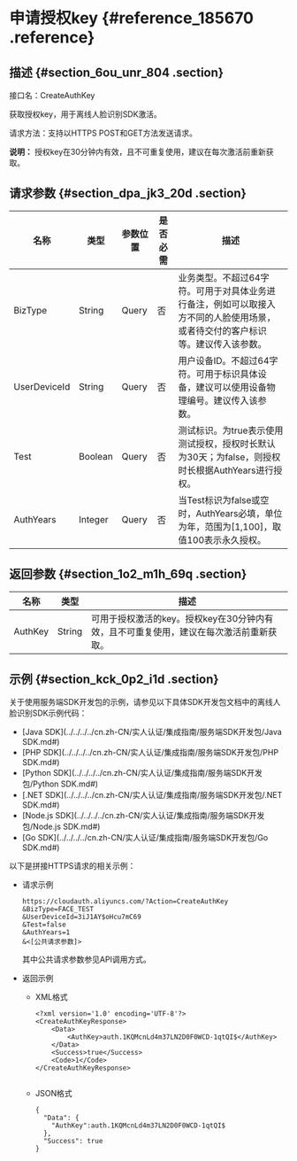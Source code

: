 # 申请授权key {#reference_185670 .reference}

## 描述 {#section_6ou_unr_804 .section}

接口名：CreateAuthKey

获取授权key，用于离线人脸识别SDK激活。

请求方法：支持以HTTPS POST和GET方法发送请求。

**说明：** 授权key在30分钟内有效，且不可重复使用，建议在每次激活前重新获取。

## 请求参数 {#section_dpa_jk3_20d .section}

|名称|类型|参数位置|是否必需|描述|
|--|--|----|----|--|
|BizType|String|Query|否|业务类型。不超过64字符。可用于对具体业务进行备注，例如可以取接入方不同的人脸使用场景，或者待交付的客户标识等。建议传入该参数。|
|UserDeviceId|String|Query|否|用户设备ID。不超过64字符。可用于标识具体设备，建议可以使用设备物理编号。建议传入该参数。|
|Test|Boolean|Query|否|测试标识。为true表示使用测试授权，授权时长默认为30天；为false，则授权时长根据AuthYears进行授权。|
|AuthYears|Integer|Query|否|当Test标识为false或空时，AuthYears必填，单位为年，范围为\[1,100\]，取值100表示永久授权。|

## 返回参数 {#section_1o2_m1h_69q .section}

|名称|类型|描述|
|--|--|--|
|AuthKey|String|可用于授权激活的key。授权key在30分钟内有效，且不可重复使用，建议在每次激活前重新获取。|

## 示例 {#section_kck_0p2_i1d .section}

关于使用服务端SDK开发包的示例，请参见以下具体SDK开发包文档中的离线人脸识别SDK示例代码：

-   [Java SDK](../../../../cn.zh-CN/实人认证/集成指南/服务端SDK开发包/Java SDK.md#)
-   [PHP SDK](../../../../cn.zh-CN/实人认证/集成指南/服务端SDK开发包/PHP SDK.md#)
-   [Python SDK](../../../../cn.zh-CN/实人认证/集成指南/服务端SDK开发包/Python SDK.md#)
-   [.NET SDK](../../../../cn.zh-CN/实人认证/集成指南/服务端SDK开发包/.NET SDK.md#)
-   [Node.js SDK](../../../../cn.zh-CN/实人认证/集成指南/服务端SDK开发包/Node.js SDK.md#)
-   [Go SDK](../../../../cn.zh-CN/实人认证/集成指南/服务端SDK开发包/Go SDK.md#)

以下是拼接HTTPS请求的相关示例：

-   请求示例

    ``` {#codeblock_x6v_z7h_ec3}
    https://cloudauth.aliyuncs.com/?Action=CreateAuthKey
    &BizType=FACE_TEST
    &UserDeviceId=3iJ1AY$oHcu7mC69
    &Test=false
    &AuthYears=1
    &<[公共请求参数]>                
    ```

    其中公共请求参数参见API调用方式。

-   返回示例
    -   XML格式

        ``` {#codeblock_1am_f17_6dj}
        <?xml version='1.0' encoding='UTF-8'?>
        <CreateAuthKeyResponse>
            <Data>
                <AuthKey>auth.1KQMcnLd4m37LN2D0F0WCD-1qtQI$</AuthKey>
            </Data>
            <Success>true</Success>
            <Code>1</Code>
        </CreateAuthKeyResponse>
        								
        ```

    -   JSON格式

        ``` {#codeblock_hcj_fjf_l00}
        {
          "Data": {
            "AuthKey":auth.1KQMcnLd4m37LN2D0F0WCD-1qtQI$
          },
          "Success": true
        }
        								
        ```


